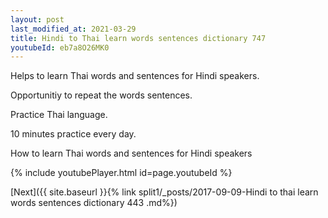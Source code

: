 ```yaml
---
layout: post
last_modified_at: 2021-03-29
title: Hindi to Thai learn words sentences dictionary 747 
youtubeId: eb7a8O26MK0
---
```

 
 
Helps to learn Thai words and sentences for Hindi speakers.

Opportunitiy to repeat the words sentences. 

Practice Thai language. 
 
10 minutes practice every day. 
 
How to learn Thai words and sentences for Hindi speakers 
 
{% include youtubePlayer.html id=page.youtubeId %}
 
 
[Next]({{ site.baseurl }}{% link  split1/_posts/2017-09-09-Hindi to thai learn words sentences dictionary 443 .md%})
 
